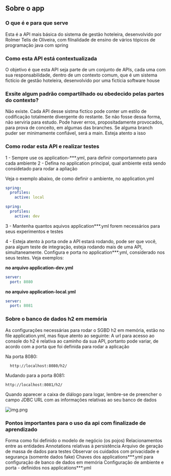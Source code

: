 ## Sobre o app

### O que é e para que serve
Esta é a API mais básica do sistema de gestão hoteleira, desenvolvido por Rolmer Telis de Oliveira, com filnalidade de ensino de vários tópicos de programação java com spring

### Como esta API está contextualizada
O objetivo é que esta API seja parte de um conjunto de APIs, cada uma com sua responsabilidade, dentro de um contexto comum, que é um sistema fictício de gestão hoteleira, desenvolvido por uma fictícia software house

### Exsite algum padrão compartilhado ou obedecido pelas partes do contexto?
Não existe. Cada API desse sistma fictíco pode conter um estilo de codificação totalmente divergente do restante. Se não fosse dessa forma, não serviria para estudo. Pode haver erros, propositadamente provocados, para prova de conceito, em algumas das branches. Se alguma branch puder ser minimamente confiável, será a main. Esteja atento a isso

### Como rodar esta API e realizar testes
1 - Sempre use os application-***.yml, para definir comportamneto para cada ambiente
2 - Defina no application principal, qual ambiente está sendo considetado para rodar a apliação

Veja o exemplo abaixo, de como definir o ambiente, no application.yml

```yaml
spring:
  profiles:
    active: local
```

```yaml
spring:
  profiles:
    active: dev
```
3 - Mantenha quantos aquivos application***.yml forem necessários para seus experimentos e testes

4 - Esteja atento à porta onde a API estará rodando, pode ser que você, para algum teste de integração, esteja rodando mais de uma API, simultaneamente. Configura e porta no application***.yml, considerado nos seus testes. Veja exemplos:

**no arquivo application-dev.yml**
```yaml
server:
  port: 8080
```

**no arquivo application-local.yml**
```yaml
server:
  port: 8081
```

### Sobre o banco de dados h2 em memória
As configurações necessárias para rodar o SGBD h2 em memória, estão no file application.yml, mas fique atento ao seguinte:
A url para acesso ao console do h2 é relativa ao caminho da sua API, portanto pode variar, de acordo com a porta que foi definida para rodar a aplicação

Na porta 8080:
```shell
  http://localhost:8080/h2/
```

Mudando para a porta 8081:
```shell
http://localhost:8081/h2/
```
Quando aparecer a caixa de diálogo para logar, lembre-se de preencher o campo JDBC URL com as informações relativas ao seu banco de dados

![img.png](img.png)

### Pontos importantes para o uso da api com finalizade de aprendizado
Forma como foi definido o modelo de negócio (os pojos)
Relacionamentos entre as entidades
Annotations relativas à persistência
Arquivo de geração de massa de dados para testes
Observar os cuidados com privacidade e segurança  (somente dados fake)
Chaves dos applications***.yml para configuração de banco de dados em memória
Configuração de ambiente e porta - definidos nos applications***.yml









